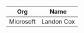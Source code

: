| Org                    | Name                                                |
| -----------------------| ----------------------------------------------------|
| Microsoft | Landon Cox |
